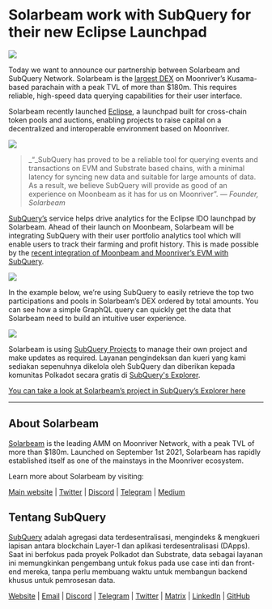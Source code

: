 # Solarbeam work with SubQuery for their new Eclipse Launchpad

![](https://miro.medium.com/max/1400/1*ZG9NqT9GIXax5SBpNn5ipg.png)

Today we want to announce our partnership between Solarbeam and SubQuery Network. Solarbeam is the [largest DEX](https://defillama.com/chain/Moonriver) on Moonriver’s Kusama-based parachain with a peak TVL of more than $180m. This requires reliable, high-speed data querying capabilities for their user interface.

Solarbeam recently launched [Eclipse](https://app.solarbeam.io/eclipse), a launchpad built for cross-chain token pools and auctions, enabling projects to raise capital on a decentralized and interoperable environment based on Moonriver.

![](https://miro.medium.com/max/1400/1*IbRN8EnymWvqvh0sx_PNKw.png)

> _“_SubQuery has proved to be a reliable tool for querying events and transactions on EVM and Substrate based chains, with a minimal latency for syncing new data and suitable for large amounts of data. As a result, we believe SubQuery will provide as good of an experience on Moonbeam as it has for us on Moonriver”. _— Founder, Solarbeam_

[SubQuery’s](https://subquery.network/) service helps drive analytics for the Eclipse IDO launchpad by Solarbeam. Ahead of their launch on Moonbeam, Solarbeam will be integrating SubQuery with their user portfolio analytics tool which will enable users to track their farming and profit history. This is made possible by the [recent integration of Moonbeam and Moonriver’s EVM with SubQuery](https://subquery.medium.com/subquery-adds-ethereum-virtual-machine-evm-functionality-in-integration-with-moonbeam-and-ddbcdf0fd8ff).

![](https://miro.medium.com/max/1400/1*6_iO6tLt4RxxMvs8u-F_Bg.png)

In the example below, we’re using SubQuery to easily retrieve the top two participations and pools in Solarbeam’s DEX ordered by total amounts. You can see how a simple GraphQL query can quickly get the data that Solarbeam need to build an intuitive user experience.

![](https://miro.medium.com/max/1400/1*5iCwSaU96UtDMFA1MruRlA.png)

Solarbeam is using [SubQuery Projects](https://project.subquery.network/) to manage their own project and make updates as required. Layanan pengindeksan dan kueri yang kami sediakan sepenuhnya dikelola oleh SubQuery dan diberikan kepada komunitas Polkadot secara gratis di [SubQuery's Explorer](https://explorer.subquery.network/).

[You can take a look at Solarbeam’s project in SubQuery’s Explorer here](https://explorer.subquery.network/subquery/csntest/eclipse)

---

## About Solarbeam

[Solarbeam](https://solarbeam.io/) is the leading AMM on Moonriver Network, with a peak TVL of more than $180m. Launched on September 1st 2021, Solarbeam has rapidly established itself as one of the mainstays in the Moonriver ecosystem.

Learn more about Solarbeam by visiting:

[Main website](https://solarbeam.io/exchange/swap) | [Twitter](https://twitter.com/solarbeamio) | [Discord](http://discord.gg/rK4AjZXuwf) | [Telegram](http://t.me/solarbeamio) | [Medium](https://solarbeam.medium.com/)

## Tentang SubQuery

[SubQuery](https://subquery.network/) adalah agregasi data terdesentralisasi, mengindeks & mengkueri lapisan antara blockchain Layer-1 dan aplikasi terdesentralisasi (DApps). Saat ini berfokus pada proyek Polkadot dan Substrate, data sebagai layanan ini memungkinkan pengembang untuk fokus pada use case inti dan front-end mereka, tanpa perlu membuang waktu untuk membangun backend khusus untuk pemrosesan data.

[Website](https://subquery.network/) | [Email](mailto:hello@subquery.network) | [Discord](https://discord.com/invite/78zg8aBSMG) | [Telegram](https://t.me/subquerynetwork) | [Twitter](https://twitter.com/subquerynetwork) | [Matrix](https://matrix.to/#/#subquery:matrix.org) | [LinkedIn](https://www.linkedin.com/company/subquery) | [GitHub](https://github.com/subquery)
